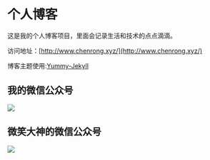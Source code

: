 # 个人博客

这是我的个人博客项目，里面会记录生活和技术的点点滴滴。


访问地址：[http://www.chenrong.xyz/](http://www.chenrong.xyz/)


博客主题使用:[Yummy-Jekyll](https://github.com/DONGChuan/Yummy-Jekyll)


## 我的微信公众号

![](https://image-chenrong-public.oss-cn-shenzhen.aliyuncs.com/image/person/card.png)


## 微笑大神的微信公众号

![](http://www.ityouknow.com/assets/images/keeppuresmile_430.jpg)

